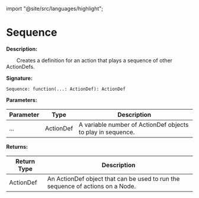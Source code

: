 import "@site/src/languages/highlight";

# Sequence

**Description:**

&emsp;&emsp;Creates a definition for an action that plays a sequence of other ActionDefs.

**Signature:**
```tl
Sequence: function(...: ActionDef): ActionDef
```

**Parameters:**

| Parameter | Type | Description |
| --- | --- | --- |
| ... | ActionDef | A variable number of ActionDef objects to play in sequence. |

**Returns:**

| Return Type | Description |
| --- | --- |
| ActionDef | An ActionDef object that can be used to run the sequence of actions on a Node. |